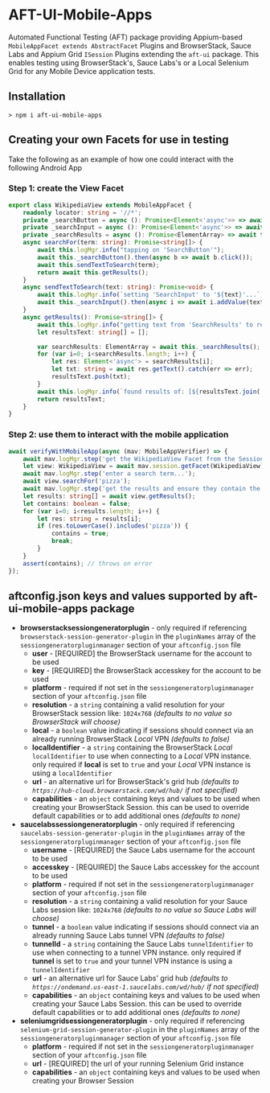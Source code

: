 # AFT-UI-Mobile-Apps
Automated Functional Testing (AFT) package providing Appium-based `MobileAppFacet extends AbstractFacet` Plugins and BrowserStack, Sauce Labs and Appium Grid `ISession` Plugins extending the `aft-ui` package. This enables testing using BrowserStack's, Sauce Labs's or a Local Selenium Grid for any Mobile Device application tests.

## Installation
`> npm i aft-ui-mobile-apps`

## Creating your own Facets for use in testing
Take the following as an example of how one could interact with the following Android App

### Step 1: create the View Facet

```typescript
export class WikipediaView extends MobileAppFacet {
    readonly locator: string = '//*';
    private _searchButton = async (): Promise<Element<'async'>> => await this.getElement({locator: "~Search Wikipedia", maxWaitMs: 10000});
    private _searchInput = async (): Promise<Element<'async'>> => await this.session.driver.$('android=new UiSelector().resourceId("org.wikipedia.alpha:id/search_src_text")');
    private _searchResults = async (): Promise<ElementArray> => await this.getElements({locator: "android.widget.TextView", maxWaitMs: 10000});
    async searchFor(term: string): Promise<string[]> {
        await this.logMgr.info("tapping on 'SearchButton'");
        await this._searchButton().then(async b => await b.click());
        await this.sendTextToSearch(term);
        return await this.getResults();
    }
    async sendTextToSearch(text: string): Promise<void> {
        await this.logMgr.info(`setting 'SearchInput' to '${text}'...`);
        await this._searchInput().then(async i => await i.addValue(text));
    }
    async getResults(): Promise<string[]> {
        await this.logMgr.info("getting text from 'SearchResults' to return as 'string[]'");
        let resultsText: string[] = [];

        var searchResults: ElementArray = await this._searchResults();
        for (var i=0; i<searchResults.length; i++) {
            let res: Element<'async'> = searchResults[i];
            let txt: string = await res.getText().catch(err => err);
            resultsText.push(txt);
        }
        await this.logMgr.info(`found results of: [${resultsText.join(', ')}]`);
        return resultsText;
    }
}
```
### Step 2: use them to interact with the mobile application

```typescript
await verifyWithMobileApp(async (mav: MobileAppVerifier) => {
    await mav.logMgr.step('get the WikipediaView Facet from the Session...');
    let view: WikipediaView = await mav.session.getFacet(WikipediaView);
    await mav.logMgr.step('enter a search term...');
    await view.searchFor('pizza');
    await mav.logMgr.step('get the results and ensure they contain the search term...');
    let results: string[] = await view.getResults();
    let contains: boolean = false;
    for (var i=0; i<results.length; i++) {
        let res: string = results[i];
        if (res.toLowerCase().includes('pizza')) {
            contains = true;
            break;
        }
    }
    assert(contains); // throws on error
});
```
## aftconfig.json keys and values supported by aft-ui-mobile-apps package
- **browserstacksessiongeneratorplugin** - only required if referencing `browserstack-session-generator-plugin` in the `pluginNames` array of the `sessiongeneratorpluginmanager` section of your `aftconfig.json` file
  - **user** - [REQUIRED] the BrowserStack username for the account to be used
  - **key** - [REQUIRED] the BrowserStack accesskey for the account to be used
  - **platform** - required if not set in the `sessiongeneratorpluginmanager` section of your `aftconfig.json` file
  - **resolution** - a `string` containing a valid resolution for your BrowserStack session like: `1024x768` _(defaults to no value so BrowserStack will choose)_
  - **local** - a `boolean` value indicating if sessions should connect via an already running BrowserStack _Local_ VPN _(defaults to false)_
  - **localIdentifier** - a `string` containing the BrowserStack _Local_ `localIdentifier` to use when connecting to a _Local_ VPN instance. only required if **local** is set to `true` and your _Local_ VPN instance is using a `localIdentifier`
  - **url** - an alternative url for BrowserStack's grid hub _(defaults to `https://hub-cloud.browserstack.com/wd/hub/` if not specified)_
  - **capabilities** - an `object` containing keys and values to be used when creating your BrowserStack Session. this can be used to override default capabilities or to add additional ones _(defaults to none)_
- **saucelabssessiongeneratorplugin** - only required if referencing `saucelabs-session-generator-plugin` in the `pluginNames` array of the `sessiongeneratorpluginmanager` section of your `aftconfig.json` file
  - **username** - [REQUIRED] the Sauce Labs username for the account to be used
  - **accesskey** - [REQUIRED] the Sauce Labs accesskey for the account to be used
  - **platform** - required if not set in the `sessiongeneratorpluginmanager` section of your `aftconfig.json` file
  - **resolution** - a `string` containing a valid resolution for your Sauce Labs session like: `1024x768` _(defaults to no value so Sauce Labs will choose)_
  - **tunnel** - a `boolean` value indicating if sessions should connect via an already running Sauce Labs tunnel VPN _(defaults to false)_
  - **tunnelId** - a `string` containing the Sauce Labs `tunnelIdentifier` to use when connecting to a tunnel VPN instance. only required if **tunnel** is set to `true` and your tunnel VPN instance is using a `tunnelIdentifier`
  - **url** - an alternative url for Sauce Labs' grid hub _(defaults to `https://ondemand.us-east-1.saucelabs.com/wd/hub/` if not specified)_
  - **capabilities** - an `object` containing keys and values to be used when creating your Sauce Labs Session. this can be used to override default capabilities or to add additional ones _(defaults to none)_
- **seleniumgridsessiongeneratorplugin** - only required if referencing `selenium-grid-session-generator-plugin` in the `pluginNames` array of the `sessiongeneratorpluginmanager` section of your `aftconfig.json` file
  - **platform** - required if not set in the `sessiongeneratorpluginmanager` section of your `aftconfig.json` file
  - **url** - [REQUIRED] the url of your running Selenium Grid instance
  - **capabilities** - an `object` containing keys and values to be used when creating your Browser Session